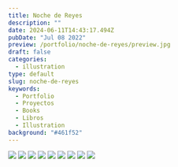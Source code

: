 ```yaml
---
title: Noche de Reyes
description: ""
date: 2024-06-11T14:43:17.494Z
pubDate: "Jul 08 2022"
preview: /portfolio/noche-de-reyes/preview.jpg
draft: false
categories:
  - illustration
type: default
slug: noche-de-reyes
keywords:
  - Portfolio
  - Proyectos
  - Books
  - Libros
  - Illustration
background: "#461f52"
---
```


![](/portfolio/noche-de-reyes/1-01.jpg)
![](/portfolio/noche-de-reyes/1-02.jpg)
![](/portfolio/noche-de-reyes/1-03.jpg)
![](/portfolio/noche-de-reyes/1-04.jpg)
![](/portfolio/noche-de-reyes/1-05.jpg)
![](/portfolio/noche-de-reyes/1-06.jpg)
![](/portfolio/noche-de-reyes/1-07.jpg)
![](/portfolio/noche-de-reyes/1-08.jpg)
![](/portfolio/noche-de-reyes/1-09.jpg)
